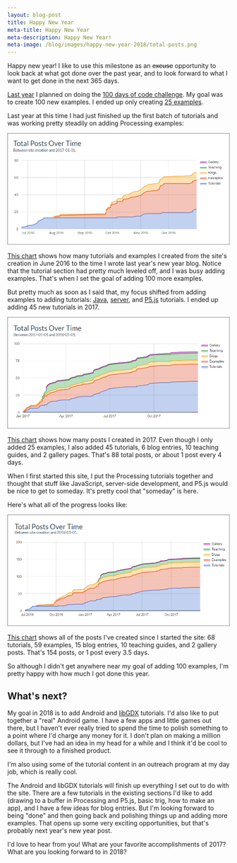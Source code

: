 ```yaml
---
layout: blog-post
title: Happy New Year
meta-title: Happy New Year
meta-description: Happy New Year!
meta-image: /blog/images/happy-new-year-2018/total-posts.png
---
```


Happy new year! I like to use this milestone as an ~~excuse~~ opportunity to look back at what got done over the past year, and to look forward to what I want to get done in the next 365 days.

[Last year](/blog/100-days-of-code) I planned on doing the [100 days of code challenge](https://medium.freecodecamp.org/join-the-100daysofcode-556ddb4579e4). My goal was to create 100 new examples. I ended up only creating [25 examples](https://wompwompwomp.com/).

Last year at this time I had just finished up the first batch of tutorials and was working pretty steadily on adding Processing examples:

![total posts in 2016](/blog/images/happy-new-year-2018/total-posts-2016.png)

[This chart](/about/stats?end=2017-01-01) shows how many tutorials and examples I created from the site's creation in June 2016 to the time I wrote last year's new year blog. Notice that the tutorial section had pretty much leveled off, and I was busy adding examples. That's when I set the goal of adding 100 more examples.

But pretty much as soon as I said that, my focus shifted from adding examples to adding tutorials: [Java](/tutorials/java), [server](/tutorials/java-server), and [P5.js](/tutorials/p5-js) tutorials. I ended up adding 45 new tutorials in 2017.

![total posts in 2017](/blog/images/happy-new-year-2018/total-posts-2017.png)

[This chart](/about/stats?start=2017-01-01&end=2018-01-01) shows how many posts I created in 2017. Even though I only added 25 examples, I also added 45 tutorials, 6 blog entries, 10 teaching guides, and 2 gallery pages. That's 88 total posts, or about 1 post every 4 days.

When I first started this site, I put the Processing tutorials together and thought that stuff like JavaScript, server-side development, and P5.js would be nice to get to someday. It's pretty cool that "someday" is here.

Here's what all of the progress looks like:

![total posts](/blog/images/happy-new-year-2018/total-posts.png)

[This chart](/about/stats?end=2018-01-01) shows all of the posts I've created since I started the site: 68 tutorials, 59 examples, 15 blog entries, 10 teaching guides, and 2 gallery posts. That's 154 posts, or 1 post every 3.5 days.

So although I didn't get anywhere near my goal of adding 100 examples, I'm pretty happy with how much I got done this year.

## What's next?

My goal in 2018 is to add Android and [libGDX](https://libgdx.badlogicgames.com/) tutorials. I'd also like to put together a "real" Android game. I have a few apps and little games out there, but I haven't ever really tried to spend the time to polish something to a point where I'd charge any money for it. I don't plan on making a million dollars, but I've had an idea in my head for a while and I think it'd be cool to see it through to a finished product.


I'm also using some of the tutorial content in an outreach program at my day job, which is really cool.

The Android and libGDX tutorials will finish up everything I set out to do with the site. There are a few tutorials in the existing sections I'd like to add (drawing to a buffer in Processing and P5.js, basic trig, how to make an app), and I have a few ideas for blog entries. But I'm looking forward to being "done" and then going back and polishing things up and adding more examples. That opens up some very exciting opportunities, but that's probably next year's new year post.

I'd love to hear from you! What are your favorite accomplishments of 2017? What are you looking forward to in 2018?